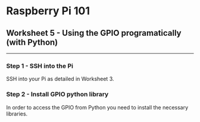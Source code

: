 # Raspberry Pi 101

## Worksheet 5 - Using the GPIO programatically (with Python)

---

### Step 1 - SSH into the Pi

SSH into your Pi as detailed in Worksheet 3.

### Step 2 - Install GPIO python library

In order to access the GPIO from Python you need to install the necessary libraries.



